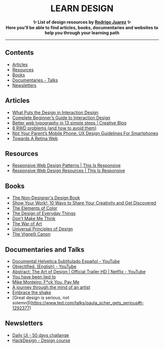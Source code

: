 <h1 align="center">
    LEARN DESIGN
</h1>
<p align="center">
	<b>✨ List of design resources by <a href="https://rodrigojuarez.xyz/">Rodrigo Juarez</a> ✨</b><br/>
	<b> Here you'll be able to find articles, books, documentaries and websites to help you through your learning path</b>
</p>

---

## Contents

- [Articles](#articles)
- [Resources](#resources)
- [Books](#books)
- [Documentaries - Talks](#documentaries-and-talks)
- [Newsletters](#newsletters)

## Articles

- [What Puts the Design in Interaction Design](http://www.uxmatters.com/mt/archives/2007/07/what-puts-the-design-in-interaction-design.php)
- [Complete Beginner’s Guide to Interaction Design](http://www.uxbooth.com/articles/complete-beginners-guide-to-interaction-design/)
- [Better web typography in 13 simple steps | Creative Bloq](http://www.creativebloq.com/typography/better-web-typography-few-simple-steps-5132803)
- [8 RWD problems (and how to avoid them)](http://www.creativebloq.com/rwd/responsive-design-problems-12142790/2)
- [Not Your Parent’s Mobile Phone: UX Design Guidelines For Smartphones](https://www.smashingmagazine.com/2011/10/not-your-parents-mobile-phone-ux-design-guidelines-smartphones/)
- [Towards A Retina Web](https://www.smashingmagazine.com/2012/08/towards-retina-web/)

## Resources

- [Responsive Web Design Patterns | This Is Responsive](http://bradfrost.github.io/this-is-responsive/patterns.html)
- [Responsive Web Design Resources | This Is Responsive](http://bradfrost.github.io/this-is-responsive/resources.html)


## Books

- [The Non-Designer's Design Book](https://www.amazon.com/gp/product/B00PWDFWEE/ref=oh_aui_d_detailpage_o05_?ie=UTF8&psc=1)
- [Show Your Work!: 10 Ways to Share Your Creativity and Get Discovered](https://www.amazon.com/gp/product/B00GU2RGGI/ref=oh_aui_d_detailpage_o04_?ie=UTF8&psc=1)
- [The Elements of Color](https://www.amazon.com/Elements-Color-Treatise-System-Johannes/dp/0471289299)
- [The Design of Everyday Things](https://www.amazon.com/Design-Everyday-Things-Donald-Norman/dp/1452654123)
- [Don't Make Me Think](https://www.amazon.com/Dont-Make-Think-Revisited-Usability/dp/0321965515/ref=dp_ob_title_bk)
- [The War of Art](https://www.amazon.com/gp/product/B007A4SDCG/ref=oh_aui_d_detailpage_o03_?ie=UTF8&psc=1)
- [Universal Principles of Design](https://www.amazon.com/gp/product/B00A3T5UO4/ref=oh_aui_d_detailpage_o01_?ie=UTF8&psc=1)
- [The Vignelli Canon](https://www.amazon.com/gp/product/3037782250/ref=x_gr_w_bb?ie=UTF8&tag=x_gr_w_bb-20&linkCode=as2&camp=1789&creative=9325&creativeASIN=3037782250&SubscriptionId=1MGPYB6YW3HWK55XCGG2)

## Documentaries and Talks

- [Documental Helvetica Subtitulado Español - YouTube](https://www.youtube.com/watch?v=Bec_WaunPMo)
- [Objectified. (English) - YouTube](https://www.youtube.com/watch?v=Ty0fGn8fiUU)
- [Abstract: The Art of Design | Official Trailer HD | Netflix - YouTube](https://www.youtube.com/watch?v=DYaq2sWTWAA)
- [You have been lied to](https://vimeo.com/121082134)
- [Mike Monteiro: F*ck You, Pay Me](https://www.youtube.com/watch?v=jVkLVRt6c1U)
- [A journey through the mind of an artist](https://www.ted.com/talks/dustin_yellin_a_journey_through_the_mind_of_an_artist#t-440203)
- [Embrace the shake](https://www.ted.com/talks/phil_hansen_embrace_the_shake#t-118028)
- [Great design is serious, not solemn]Ï(https://www.ted.com/talks/paula_scher_gets_serious#t-1292377)

## Newsletters

- [Daily UI - 50 days challange](http://www.dailyui.co/)
- [HackDesign - Design course](https://hackdesign.org/)
